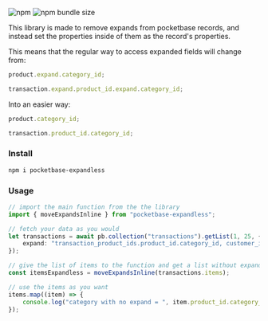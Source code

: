 ![npm](https://img.shields.io/npm/v/pocketbase-expandless?label=latest&style=flat-square&color=red)
![npm bundle size](https://img.shields.io/bundlephobia/min/pocketbase-expandless?label=minified&style=flat-square)

This library is made to remove expands from pocketbase records, and instead set the properties inside of them as the record's properties.

This means that the regular way to access expanded fields will change from:

```typescript
product.expand.category_id;

transaction.expand.product_id.expand.category_id;
```

Into an easier way:

```typescript
product.category_id;

transaction.product_id.category_id;
```

### Install

```bash
npm i pocketbase-expandless
```

### Usage

```typescript
// import the main function from the the library
import { moveExpandsInline } from "pocketbase-expandless";

// fetch your data as you would
let transactions = await pb.collection("transactions").getList(1, 25, {
	expand: "transaction_product_ids.product_id.category_id, customer_id",
});

// give the list of items to the function and get a list without expands
const itemsExpandless = moveExpandsInline(transactions.items);

// use the items as you want
items.map((item) => {
	console.log("category with no expand = ", item.product_id.category_id);
});
```
